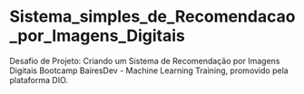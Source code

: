 # Sistema_simples_de_Recomendacao_por_Imagens_Digitais
Desafio de Projeto: Criando um Sistema de Recomendação por Imagens Digitais Bootcamp BairesDev - Machine Learning Training, promovido pela plataforma DIO.
